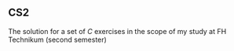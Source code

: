 ## CS2

The solution for a set of _C_ exercises in the scope of my study at FH Technikum (second semester)
